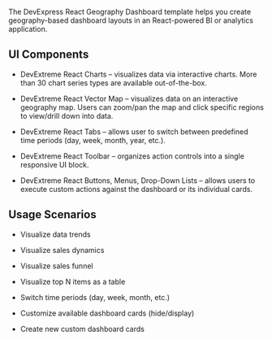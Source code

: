 The DevExpress React Geography Dashboard template helps you create geography-based dashboard layouts in an React-powered BI or analytics application. 

## UI Components  

- DevExtreme React Charts – visualizes data via interactive charts. More than 30 chart series types are available out-of-the-box. 

- DevExtreme React Vector Map – visualizes data on an interactive geography map. Users can zoom/pan the map and click specific regions to view/drill down into data. 

- DevExtreme React Tabs – allows user to switch between predefined time periods (day, week, month, year, etc.).  

- DevExtreme React Toolbar – organizes action controls into a single responsive UI block. 

- DevExtreme React Buttons, Menus, Drop-Down Lists – allows users to execute custom actions against the dashboard or its individual cards. 

## Usage Scenarios 

- Visualize data trends  

- Visualize sales dynamics 

- Visualize sales funnel 

- Visualize top N items as a table 

- Switch time periods (day, week, month, etc.)  

- Customize available dashboard cards (hide/display) 

- Create new custom dashboard cards 